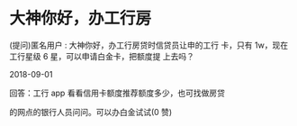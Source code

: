 # 大神你好，办工行房

(提问)匿名用户 : 大神你好，办工行房贷时信贷员让申的工行 卡，只有 1w，现在工行星级 6 星，可以申请白金卡，把额度提 上去吗？

2018-09-01

回答：工行 app 看看信用卡额度推荐额度多少，也可找做房贷

的网点的银行人员问问。可以办白金试试(0 赞)